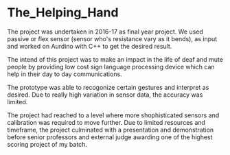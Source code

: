 # The_Helping_Hand

The project was undertaken in 2016-17 as final year project. We used passive or flex sensor (sensor who's resistance vary as it bends), as input and worked on Aurdino with C++ to get the desired result. 

The intend of this project was to make an impact in the life of deaf and mute people by providing low cost sign language processing device which can help in their day to day communications. 

The prototype was able to recogonize certain gestures and interpret as desired. Due to really high variation in sensor data, the accuracy was limited.

The project had reached to a level where more shophisticated sensors and calibration was required to move further. Due to limited resources and timeframe, the project culminated with a presentation and demonstration before senior professors and external judge awarding one of the highest scoring project of my batch. 
